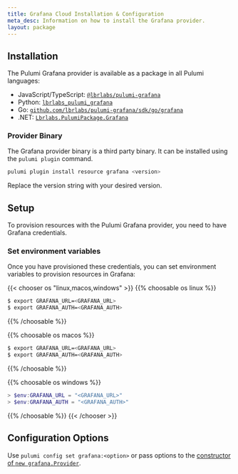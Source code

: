 ```yaml
---
title: Grafana Cloud Installation & Configuration
meta_desc: Information on how to install the Grafana provider.
layout: package
---
```


## Installation

The Pulumi Grafana provider is available as a package in all Pulumi languages:

* JavaScript/TypeScript: [`@lbrlabs/pulumi-grafana`](https://www.npmjs.com/package/@lbrlabs/pulumi-grafana)
* Python: [`lbrlabs_pulumi_grafana`](https://pypi.org/project/lbrlabs-pulumi-grafana/)
* Go: [`github.com/lbrlabs/pulumi-grafana/sdk/go/grafana`](https://pkg.go.dev/github.com/lbrlabs/pulumi-grafana/sdk)
* .NET: [`Lbrlabs.PulumiPackage.Grafana`](https://www.nuget.org/packages/Lbrlabs.PulumiPackage.Grafana)

### Provider Binary

The Grafana provider binary is a third party binary. It can be installed using the `pulumi plugin` command.

```bash
pulumi plugin install resource grafana <version>
```

Replace the version string with your desired version.

## Setup

To provision resources with the Pulumi Grafana provider, you need to have Grafana credentials. 

### Set environment variables

Once you have provisioned these credentials, you can set environment variables to provision resources in Grafana:

{{< chooser os "linux,macos,windows" >}}
{{% choosable os linux %}}

```bash
$ export GRAFANA_URL=<GRAFANA_URL>
$ export GRAFANA_AUTH=<GRAFANA_AUTH>
```

{{% /choosable %}}

{{% choosable os macos %}}

```bash
$ export GRAFANA_URL=<GRAFANA_URL>
$ export GRAFANA_AUTH=<GRAFANA_AUTH>
```

{{% /choosable %}}

{{% choosable os windows %}}

```powershell
> $env:GRAFANA_URL = "<GRAFANA_URL>"
> $env:GRAFANA_AUTH = "<GRAFANA_AUTH>"
```

{{% /choosable %}}
{{< /chooser >}}

## Configuration Options

Use `pulumi config set grafana:<option>` or pass options to the [constructor of `new grafana.Provider`](/registry/packages/grafana/api-docs/provider).
